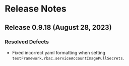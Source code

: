 # Release Notes
## Release 0.9.18 (August 28, 2023)
### Resolved Defects ###
  - Fixed incorrect yaml formatting when setting `testFramework.rbac.serviceAccountImagePullSecrets`.
